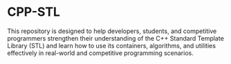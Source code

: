 # CPP-STL
This repository is designed to help developers, students, and competitive programmers strengthen their understanding of the C++ Standard Template Library (STL) and learn how to use its containers, algorithms, and utilities effectively in real-world and competitive programming scenarios.
